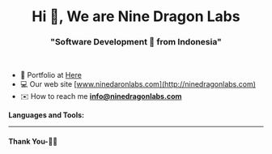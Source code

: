 <h1 align="center">Hi 👋, We are Nine Dragon Labs </h1>
<h3 align="center">"Software Development 🚀 from Indonesia"</h3>
<br>


- 👨‍ Portfolio at [Here](https://github.com/ninedragonlabs/portofolio/blob/main/README.md)
- 💻 Our web site [www.ninedaronlabs.com](http://ninedragonlabs.com)
- ✉️ How to reach me **info@ninedragonlabs.com**

**Languages and Tools:**  

***********************************

#### Thank You-🙏🏼
